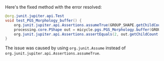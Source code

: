 Here's the fixed method with the error resolved:

```java
@org.junit.jupiter.api.Test
void test_PGS_Morphology_buffer() {
    org.junit.jupiter.api.Assertions.assumeTrue(GROUP_SHAPE.getChildCount() == 2);
    processing.core.PShape out = micycle.pgs.PGS_Morphology.buffer(GROUP_SHAPE, -1);
    org.junit.jupiter.api.Assertions.assertEquals(2, out.getChildCount());
}
```

The issue was caused by using `org.junit.Assume` instead of `org.junit.jupiter.api.Assertions.assumeTrue`.